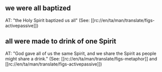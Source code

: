 ## we were all baptized ##

AT: "the Holy Spirit baptized us all" (See: [[rc://en/ta/man/translate/figs-activepassive]])

## all were made to drink of one Spirit ##

AT: "God gave all of us the same Spirit, and we share the Spirit as people might share a drink." (See: [[rc://en/ta/man/translate/figs-metaphor]] and [[rc://en/ta/man/translate/figs-activepassive]])